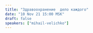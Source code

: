 ```yaml
---
title: "Здравоохранение  дело каждого"
date: "10 Nov 21 15:00 MSK"
draft: false
speakers: ["mihail-velichko"]
---
```

